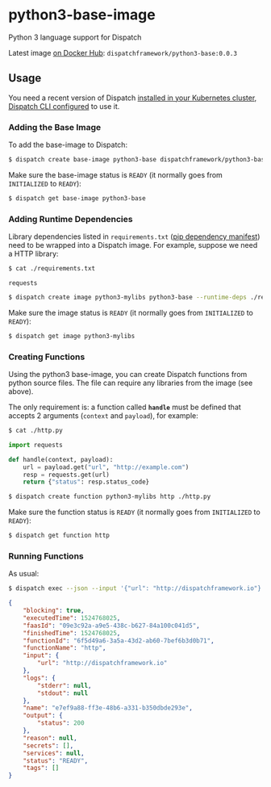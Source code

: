 # python3-base-image
Python 3 language support for Dispatch

Latest image [on Docker Hub](https://hub.docker.com/r/dispatchframework/python3-base/): `dispatchframework/python3-base:0.0.3`

## Usage

You need a recent version of Dispatch [installed in your Kubernetes cluster, Dispatch CLI configured](https://vmware.github.io/dispatch/documentation/guides/quickstart) to use it.

### Adding the Base Image

To add the base-image to Dispatch:
```bash
$ dispatch create base-image python3-base dispatchframework/python3-base:0.0.3
```

Make sure the base-image status is `READY` (it normally goes from `INITIALIZED` to `READY`):
```bash
$ dispatch get base-image python3-base
```

### Adding Runtime Dependencies

Library dependencies listed in `requirements.txt` ([pip dependency manifest](https://pip.pypa.io/en/stable/user_guide/#requirements-files)) need to be wrapped into a Dispatch image. For example, suppose we need a HTTP library:

```bash
$ cat ./requirements.txt
```
```
requests
```
```bash
$ dispatch create image python3-mylibs python3-base --runtime-deps ./requirements.txt
```

Make sure the image status is `READY` (it normally goes from `INITIALIZED` to `READY`):
```bash
$ dispatch get image python3-mylibs
```


### Creating Functions

Using the python3 base-image, you can create Dispatch functions from python source files. The file can require any libraries from the image (see above).

The only requirement is: a function called **`handle`** must be defined that accepts 2 arguments (`context` and `payload`), for example:  
```bash
$ cat ./http.py
```
```python
import requests

def handle(context, payload):
    url = payload.get("url", "http://example.com")
    resp = requests.get(url)
    return {"status": resp.status_code}
```

```bash
$ dispatch create function python3-mylibs http ./http.py
```

Make sure the function status is `READY` (it normally goes from `INITIALIZED` to `READY`):
```bash
$ dispatch get function http
```

### Running Functions

As usual:

```bash
$ dispatch exec --json --input '{"url": "http://dispatchframework.io"}' --wait http
```
```json
{
    "blocking": true,
    "executedTime": 1524768025,
    "faasId": "09e3c92a-a9e5-438c-b627-84a100c041d5",
    "finishedTime": 1524768025,
    "functionId": "6f5d49a6-3a5a-43d2-ab60-7bef6b3d0b71",
    "functionName": "http",
    "input": {
        "url": "http://dispatchframework.io"
    },
    "logs": {
        "stderr": null,
        "stdout": null
    },
    "name": "e7ef9a88-ff3e-48b6-a331-b350dbde293e",
    "output": {
        "status": 200
    },
    "reason": null,
    "secrets": [],
    "services": null,
    "status": "READY",
    "tags": []
}
```
